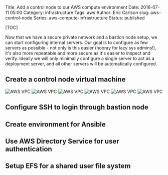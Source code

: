 Title: Add a control node to our AWS compute environment
Date: 2016-07-11 05:00
Category: infrastructure
Tags: aws
Author: Eric Carlson
slug: aws-control-node
Series: aws-compute-infrastructure
Status: published

[TOC]

Now that we have a secure private network and a bastion node setup, we can start configuring 
internal servers.  Our goal is to configure as few servers as possible - not only is this easier
(hooray for lazy sys admins!), it's also more repeatable and more secure as it's easier to inspect 
and verify.  Ideally we will only minimally configure a single server to act as a deployment server, 
and all other servers will be automatically configured.  

## Create a control node virtual machine

![AWS VPC]({filename}/images/161211_setup_aws_environment/aws-step-01.png)
![AWS VPC]({filename}/images/161211_setup_aws_environment/aws-step-02.png)
![AWS VPC]({filename}/images/161211_setup_aws_environment/aws-step-03.png)
![AWS VPC]({filename}/images/161211_setup_aws_environment/aws-step-04.png)
![AWS VPC]({filename}/images/161211_setup_aws_environment/aws-step-05.png)
![AWS VPC]({filename}/images/161211_setup_aws_environment/aws-step-06.png)

## Configure SSH to login through bastion node
 
## Create environment for Ansible

## Use AWS Directory Service for user authentication

## Setup EFS for a shared user file system